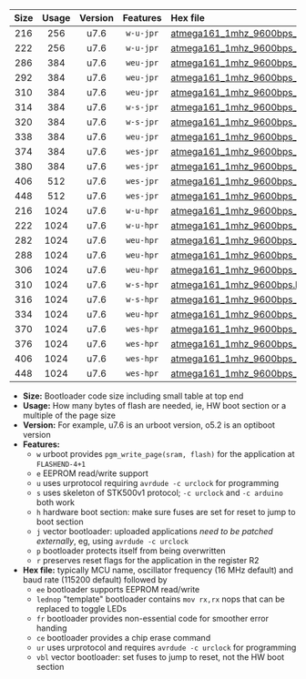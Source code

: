 |Size|Usage|Version|Features|Hex file|
|:-:|:-:|:-:|:-:|:--|
|216|256|u7.6|`w-u-jpr`|[atmega161_1mhz_9600bps_ur_vbl.hex](https://raw.githubusercontent.com/stefanrueger/urboot/main/bootloaders/atmega161/fcpu_1mhz/9600_bps/atmega161_1mhz_9600bps_ur_vbl.hex)|
|222|256|u7.6|`w-u-jpr`|[atmega161_1mhz_9600bps_lednop_ur_vbl.hex](https://raw.githubusercontent.com/stefanrueger/urboot/main/bootloaders/atmega161/fcpu_1mhz/9600_bps/atmega161_1mhz_9600bps_lednop_ur_vbl.hex)|
|286|384|u7.6|`weu-jpr`|[atmega161_1mhz_9600bps_ee_ur_vbl.hex](https://raw.githubusercontent.com/stefanrueger/urboot/main/bootloaders/atmega161/fcpu_1mhz/9600_bps/atmega161_1mhz_9600bps_ee_ur_vbl.hex)|
|292|384|u7.6|`weu-jpr`|[atmega161_1mhz_9600bps_ee_lednop_ur_vbl.hex](https://raw.githubusercontent.com/stefanrueger/urboot/main/bootloaders/atmega161/fcpu_1mhz/9600_bps/atmega161_1mhz_9600bps_ee_lednop_ur_vbl.hex)|
|310|384|u7.6|`weu-jpr`|[atmega161_1mhz_9600bps_ee_lednop_fr_ur_vbl.hex](https://raw.githubusercontent.com/stefanrueger/urboot/main/bootloaders/atmega161/fcpu_1mhz/9600_bps/atmega161_1mhz_9600bps_ee_lednop_fr_ur_vbl.hex)|
|314|384|u7.6|`w-s-jpr`|[atmega161_1mhz_9600bps_vbl.hex](https://raw.githubusercontent.com/stefanrueger/urboot/main/bootloaders/atmega161/fcpu_1mhz/9600_bps/atmega161_1mhz_9600bps_vbl.hex)|
|320|384|u7.6|`w-s-jpr`|[atmega161_1mhz_9600bps_lednop_vbl.hex](https://raw.githubusercontent.com/stefanrueger/urboot/main/bootloaders/atmega161/fcpu_1mhz/9600_bps/atmega161_1mhz_9600bps_lednop_vbl.hex)|
|338|384|u7.6|`weu-jpr`|[atmega161_1mhz_9600bps_ee_lednop_fr_ce_ur_vbl.hex](https://raw.githubusercontent.com/stefanrueger/urboot/main/bootloaders/atmega161/fcpu_1mhz/9600_bps/atmega161_1mhz_9600bps_ee_lednop_fr_ce_ur_vbl.hex)|
|374|384|u7.6|`wes-jpr`|[atmega161_1mhz_9600bps_ee_vbl.hex](https://raw.githubusercontent.com/stefanrueger/urboot/main/bootloaders/atmega161/fcpu_1mhz/9600_bps/atmega161_1mhz_9600bps_ee_vbl.hex)|
|380|384|u7.6|`wes-jpr`|[atmega161_1mhz_9600bps_ee_lednop_vbl.hex](https://raw.githubusercontent.com/stefanrueger/urboot/main/bootloaders/atmega161/fcpu_1mhz/9600_bps/atmega161_1mhz_9600bps_ee_lednop_vbl.hex)|
|406|512|u7.6|`wes-jpr`|[atmega161_1mhz_9600bps_ee_lednop_fr_vbl.hex](https://raw.githubusercontent.com/stefanrueger/urboot/main/bootloaders/atmega161/fcpu_1mhz/9600_bps/atmega161_1mhz_9600bps_ee_lednop_fr_vbl.hex)|
|448|512|u7.6|`wes-jpr`|[atmega161_1mhz_9600bps_ee_lednop_fr_ce_vbl.hex](https://raw.githubusercontent.com/stefanrueger/urboot/main/bootloaders/atmega161/fcpu_1mhz/9600_bps/atmega161_1mhz_9600bps_ee_lednop_fr_ce_vbl.hex)|
|216|1024|u7.6|`w-u-hpr`|[atmega161_1mhz_9600bps_ur.hex](https://raw.githubusercontent.com/stefanrueger/urboot/main/bootloaders/atmega161/fcpu_1mhz/9600_bps/atmega161_1mhz_9600bps_ur.hex)|
|222|1024|u7.6|`w-u-hpr`|[atmega161_1mhz_9600bps_lednop_ur.hex](https://raw.githubusercontent.com/stefanrueger/urboot/main/bootloaders/atmega161/fcpu_1mhz/9600_bps/atmega161_1mhz_9600bps_lednop_ur.hex)|
|282|1024|u7.6|`weu-hpr`|[atmega161_1mhz_9600bps_ee_ur.hex](https://raw.githubusercontent.com/stefanrueger/urboot/main/bootloaders/atmega161/fcpu_1mhz/9600_bps/atmega161_1mhz_9600bps_ee_ur.hex)|
|288|1024|u7.6|`weu-hpr`|[atmega161_1mhz_9600bps_ee_lednop_ur.hex](https://raw.githubusercontent.com/stefanrueger/urboot/main/bootloaders/atmega161/fcpu_1mhz/9600_bps/atmega161_1mhz_9600bps_ee_lednop_ur.hex)|
|306|1024|u7.6|`weu-hpr`|[atmega161_1mhz_9600bps_ee_lednop_fr_ur.hex](https://raw.githubusercontent.com/stefanrueger/urboot/main/bootloaders/atmega161/fcpu_1mhz/9600_bps/atmega161_1mhz_9600bps_ee_lednop_fr_ur.hex)|
|310|1024|u7.6|`w-s-hpr`|[atmega161_1mhz_9600bps.hex](https://raw.githubusercontent.com/stefanrueger/urboot/main/bootloaders/atmega161/fcpu_1mhz/9600_bps/atmega161_1mhz_9600bps.hex)|
|316|1024|u7.6|`w-s-hpr`|[atmega161_1mhz_9600bps_lednop.hex](https://raw.githubusercontent.com/stefanrueger/urboot/main/bootloaders/atmega161/fcpu_1mhz/9600_bps/atmega161_1mhz_9600bps_lednop.hex)|
|334|1024|u7.6|`weu-hpr`|[atmega161_1mhz_9600bps_ee_lednop_fr_ce_ur.hex](https://raw.githubusercontent.com/stefanrueger/urboot/main/bootloaders/atmega161/fcpu_1mhz/9600_bps/atmega161_1mhz_9600bps_ee_lednop_fr_ce_ur.hex)|
|370|1024|u7.6|`wes-hpr`|[atmega161_1mhz_9600bps_ee.hex](https://raw.githubusercontent.com/stefanrueger/urboot/main/bootloaders/atmega161/fcpu_1mhz/9600_bps/atmega161_1mhz_9600bps_ee.hex)|
|376|1024|u7.6|`wes-hpr`|[atmega161_1mhz_9600bps_ee_lednop.hex](https://raw.githubusercontent.com/stefanrueger/urboot/main/bootloaders/atmega161/fcpu_1mhz/9600_bps/atmega161_1mhz_9600bps_ee_lednop.hex)|
|406|1024|u7.6|`wes-hpr`|[atmega161_1mhz_9600bps_ee_lednop_fr.hex](https://raw.githubusercontent.com/stefanrueger/urboot/main/bootloaders/atmega161/fcpu_1mhz/9600_bps/atmega161_1mhz_9600bps_ee_lednop_fr.hex)|
|448|1024|u7.6|`wes-hpr`|[atmega161_1mhz_9600bps_ee_lednop_fr_ce.hex](https://raw.githubusercontent.com/stefanrueger/urboot/main/bootloaders/atmega161/fcpu_1mhz/9600_bps/atmega161_1mhz_9600bps_ee_lednop_fr_ce.hex)|

- **Size:** Bootloader code size including small table at top end
- **Usage:** How many bytes of flash are needed, ie, HW boot section or a multiple of the page size
- **Version:** For example, u7.6 is an urboot version, o5.2 is an optiboot version
- **Features:**
  + `w` urboot provides `pgm_write_page(sram, flash)` for the application at `FLASHEND-4+1`
  + `e` EEPROM read/write support
  + `u` uses urprotocol requiring `avrdude -c urclock` for programming
  + `s` uses skeleton of STK500v1 protocol; `-c urclock` and `-c arduino` both work
  + `h` hardware boot section: make sure fuses are set for reset to jump to boot section
  + `j` vector bootloader: uploaded applications *need to be patched externally*, eg, using `avrdude -c urclock`
  + `p` bootloader protects itself from being overwritten
  + `r` preserves reset flags for the application in the register R2
- **Hex file:** typically MCU name, oscillator frequency (16 MHz default) and baud rate (115200 default) followed by
  + `ee` bootloader supports EEPROM read/write
  + `lednop` "template" bootloader contains `mov rx,rx` nops that can be replaced to toggle LEDs
  + `fr` bootloader provides non-essential code for smoother error handing
  + `ce` bootloader provides a chip erase command
  + `ur` uses urprotocol and requires `avrdude -c urclock` for programming
  + `vbl` vector bootloader: set fuses to jump to reset, not the HW boot section
